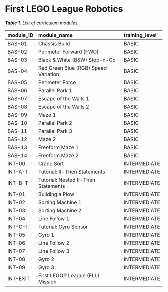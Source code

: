 # First LEGO League Robotics

<tabcaption>

<i>**Table 1.** List of curriculum modules.</i>

</tabcaption>

| module_ID   | module_name                          | training_level |
|:------------|:-------------------------------------|:---------------|
| BAS-01      | Chassis Build                        | BASIC          |
| BAS-02      | Perimeter Forward (FWD)              | BASIC          |
| BAS-03      | Black & White (B&W) Stop-n-Go        | BASIC          |
| BAS-04      | Red Green Blue (RGB) Speed Variation | BASIC          |
| BAS-05      | Perimeter Force                      | BASIC          |
| BAS-06      | Parallel Park 1                      | BASIC          |
| BAS-07      | Escape of the Walls 1                | BASIC          |
| BAS-08      | Escape of the Walls 2                | BASIC          |
| BAS-09      | Maze 1                               | BASIC          |
| BAS-10      | Parallel Park 2                      | BASIC          |
| BAS-11      | Parallel Park 3                      | BASIC          |
| BAS-12      | Maze 2                               | BASIC          |
| BAS-13      | Freeform Maze 1                      | BASIC          |
| BAS-14      | Freeform Maze 2                      | BASIC          |
| INT-00      | Crane Sort                           | INTERMEDIATE   |
| INT-A-T     | Tutorial: If-Then Statements         | INTERMEDIATE   |
| INT-B-T     | Tutorial: Nested If-Then Statements  | INTERMEDIATE   |
| INT-01      | Building a Plow                      | INTERMEDIATE   |
| INT-02      | Sorting Machine 1                    | INTERMEDIATE   |
| INT-03      | Sorting Machine 2                    | INTERMEDIATE   |
| INT-04      | Line Follow 1                        | INTERMEDIATE   |
| INT-C-T     | Tutorial: Gyro Sensor                | INTERMEDIATE   |
| INT-05      | Gyro 1                               | INTERMEDIATE   |
| INT-06      | Line Follow 2                        | INTERMEDIATE   |
| INT-07      | Line Follow 3                        | INTERMEDIATE   |
| INT-08      | Gyro 2                               | INTERMEDIATE   |
| INT-09      | Gyro 3                               | INTERMEDIATE   |
| INT-EXIT    | First LEGO®️ League (FLL) Mission    | INTERMEDIATE   |
